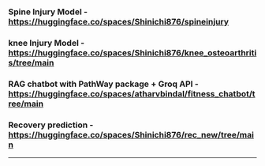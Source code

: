 ### Spine Injury Model - https://huggingface.co/spaces/Shinichi876/spineinjury
### knee Injury Model - https://huggingface.co/spaces/Shinichi876/knee_osteoarthritis/tree/main
### RAG chatbot with PathWay package + Groq API - https://huggingface.co/spaces/atharvbindal/fitness_chatbot/tree/main
### Recovery prediction - https://huggingface.co/spaces/Shinichi876/rec_new/tree/main

------- 
